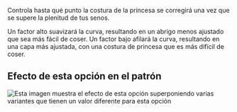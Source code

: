 Controla hasta qué punto la costura de la princesa se corregirá una vez que se supere la plenitud de tus senos.

Un factor alto suavizará la curva, resultando en un abrigo menos ajustado que sea más fácil de coser. Un factor bajo afilará la curva, resultando en una capa más ajustada, con una costura de princesa que es más difícil de coser.

## Efecto de esta opción en el patrón

![Esta imagen muestra el efecto de esta opción superponiendo varias variantes que tienen un valor diferente para esta opción](carlita\_contour\_sample.svg "Efecto de esta opción en el patrón")
